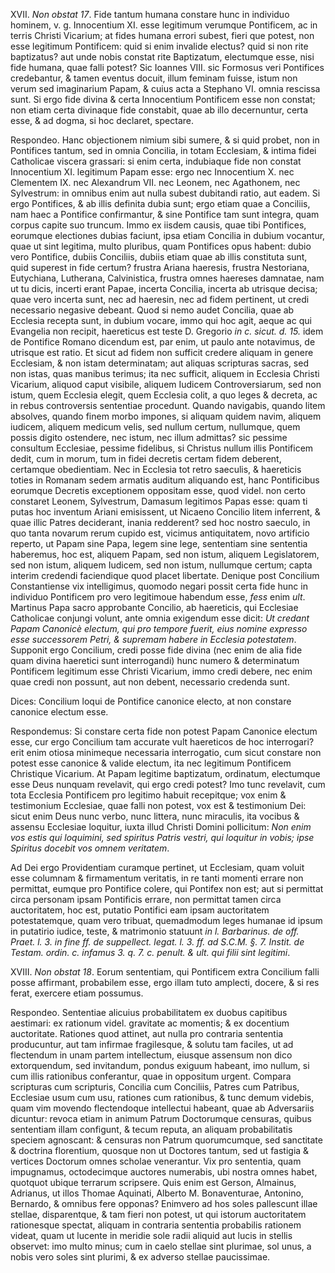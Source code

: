 XVII. *Non obstat 17*. Fide tantum humana constare hunc in individuo hominem, v. g. Innocentium XI. esse legitimum verumque Pontificem, ac in terris Christi Vicarium; at fides humana errori subest, fieri que potest, non esse legitimum Pontificem: quid si enim invalide electus? quid si non rite baptizatus? aut unde nobis constat rite Baptizatum, electumque esse, nisi fide humana, quae falli potest? Sic Ioannes VIII. sic Formosus veri Pontifices credebantur, & tamen eventus docuit, illum feminam fuisse, istum non verum sed imaginarium Papam, & cuius acta a Stephano VI. omnia rescissa sunt. Si ergo fide divina & certa Innocentium Pontificem esse non constat; non etiam certa divinaque fide constabit, quae ab illo decernuntur, certa esse, & ad dogma, si hoc declaret, spectare.

Respondeo. Hanc objectionem nimium sibi sumere, & si quid probet, non in Pontifices tantum, sed in omnia Concilia, in totam Ecclesiam, & intima fidei Catholicae viscera grassari: si enim certa, indubiaque fide non constat Innocentium XI. legitimum Papam esse: ergo nec Innocentium X. nec Clementem IX. nec Alexandrum VII. nec Leonem, nec Agathonem, nec Sylvestrum: in omnibus enim aut nulla subest dubitandi ratio, aut eadem. Si ergo Pontifices, & ab illis definita dubia sunt; ergo etiam quae a Conciliis, nam haec a Pontifice confirmantur, & sine Pontifice tam sunt integra, quam corpus capite suo truncum. Immo ex iisdem causis, quae tibi Pontifices, eorumque electiones dubias faciunt, ipsa etiam Concilia in dubium vocantur, quae ut sint legitima, multo pluribus, quam Pontifices opus habent: dubio vero Pontifice, dubiis Conciliis, dubiis etiam quae ab illis constituta sunt, quid superest in fide certum? frustra Ariana haeresis, frustra Nestoriana, Eutychiana, Lutherana, Calvinistica, frustra omnes haereses damnatae, nam ut tu dicis, incerti erant Papae, incerta Concilia, incerta ab utrisque decisa; quae vero incerta sunt, nec ad haeresin, nec ad fidem pertinent, ut credi necessario negasive debeant. Quod si nemo audet Concilia, quae ab Ecclesia recepta sunt, in dubium vocare, immo qui hoc agit, aeque ac qui Evangelia non recipit, haereticus est teste D. Gregorio *in c. sicut. d. 15.* idem de Pontifice Romano dicendum est, par enim, ut paulo ante notavimus, de utrisque est ratio. Et sicut ad fidem non sufficit credere aliquam in genere Ecclesiam, & non istam determinatam; aut aliquas scripturas sacras, sed non istas, quas manibus terimus; ita nec sufficit, aliquem in Ecclesia Christi Vicarium, aliquod caput visibile, aliquem Iudicem Controversiarum, sed non istum, quem Ecclesia elegit, quem Ecclesia colit, a quo leges & decreta, ac in rebus controversis sententiae procedunt. Quando navigabis, quando litem absolves, quando finem morbo impones, si aliquam quidem navim, aliquem iudicem, aliquem medicum velis, sed nullum certum, nullumque, quem possis digito ostendere, nec istum, nec illum admittas? sic pessime consultum Ecclesiae, pessime fidelibus, si Christus nullum illis Pontificem dedit, cum in morum, tum in fidei decretis certam fidem deberent, certamque obedientiam. Nec in Ecclesia tot retro saeculis, & haereticis toties in Romanam sedem armatis auditum aliquando est, hanc Pontificibus eorumque Decretis exceptionem oppositam esse, quod videl. non certo constaret Leonem, Sylvestrum, Damasum legitimos Papas esse: quam ti putas hoc inventum Ariani emisissent, ut Nicaeno Concilio litem inferrent, & quae illic Patres deciderant, inania redderent? sed hoc nostro saeculo, in quo tanta novarum rerum cupido est, vicimus antiquitatem, novo artificio reperto, ut Papam sine Papa, legem sine lege, sententiam sine sententia haberemus, hoc est, aliquem Papam, sed non istum, aliquem Legislatorem, sed non istum, aliquem Iudicem, sed non istum, nullumque certum; capta interim credendi faciendique quod placet libertate. Denique post Concilium Constantiense vix intelligimus, quomodo negari possit certa fide hunc in individuo Pontificem pro vero legitimoue habendum esse, *fess* enim *ult*. Martinus Papa sacro approbante Concilio, ab haereticis, qui Ecclesiae Catholicae conjungi volunt, ante omnia exigendum esse dicit: *Ut credant Papam Canonicè electum, qui pro tempore fuerit, eius nomine expresso esse successorem Petri, & supremam habere in Ecclesia potestatem*. Supponit ergo Concilium, credi posse fide divina (nec enim de alia fide quam divina haeretici sunt interrogandi) hunc numero & determinatum Pontificem legitimum esse Christi Vicarium, immo credi debere, nec enim quae credi non possunt, aut non debent, necessario credenda sunt.

Dices: Concilium loqui de Pontifice canonice electo, at non constare canonice electum esse.

Respondemus: Si constare certa fide non potest Papam Canonice electum esse, cur ergo Concilium tam accurate vult haereticos de hoc interrogari? erit enim otiosa minimeque necessaria interrogatio, cum sicut constare non potest esse canonice & valide electum, ita nec legitimum Pontificem Christique Vicarium. At Papam legitime baptizatum, ordinatum, electumque esse Deus nunquam revelavit, qui ergo credi potest? Imo tunc revelavit, cum tota Ecclesia Pontificem pro legitimo habuit recepitque; vox enim & testimonium Ecclesiae, quae falli non potest, vox est & testimonium Dei: sicut enim Deus nunc verbo, nunc littera, nunc miraculis, ita vocibus & assensu Ecclesiae loquitur, iuxta illud Christi Domini pollicitum: *Non enim vos estis qui loquimini, sed spiritus Patris vestri, qui loquitur in vobis; ipse Spiritus docebit vos omnem veritatem*.

Ad Dei ergo Providentiam curamque pertinet, ut Ecclesiam, quam voluit esse columnam & firmamentum veritatis, in re tanti momenti errare non permittat, eumque pro Pontifice colere, qui Pontifex non est; aut si permittat circa personam ipsam Pontificis errare, non permittat tamen circa auctoritatem, hoc est, putatio Pontifici eam ipsam auctoritatem potestatemque, quam vero tribuat, quemadmodum leges humanae id ipsum in putatirio iudice, teste, & matrimonio statuunt *in l. Barbarinus. de off. Praet. l. 3. in fine ff. de suppellect. legat. l. 3. ff. ad S.C.M. §. 7. Instit. de Testam. ordin. c. infamus 3. q. 7. c. penult. & ult. qui filii sint legitimi*.

XVIII. *Non obstat 18*. Eorum sententiam, qui Pontificem extra Concilium falli posse affirmant, probabilem esse, ergo illam tuto amplecti, docere, & si res ferat, exercere etiam possumus.

Respondeo. Sententiae alicuius probabilitatem ex duobus capitibus aestimari: ex rationum videl. gravitate ac momentis; & ex docentium auctoritate. Rationes quod attinet, aut nulla pro contraria sententia producuntur, aut tam infirmae fragilesque, & solutu tam faciles, ut ad flectendum in unam partem intellectum, eiusque assensum non dico extorquendum, sed invitandum, pondus exiguum habeant, imo nullum, si cum illis rationibus conferantur, quae in oppositum urgent. Compara scripturas cum scripturis, Concilia cum Conciliis, Patres cum Patribus, Ecclesiae usum cum usu, rationes cum rationibus, & tunc demum videbis, quam vim movendo flectendoque intellectui habeant, quae ab Adversariis dicuntur: revoca etiam in animum Patrum Doctorumque censuras, quibus sententiam illam configunt, & tecum reputa, an aliquam probabilitatis speciem agnoscant: & censuras non Patrum quorumcumque, sed sanctitate & doctrina florentium, quosque non ut Doctores tantum, sed ut fastigia & vertices Doctorum omnes scholae venerantur. Vix pro sententia, quam impugnamus, octodecimque auctores numerabis, ubi nostra omnes habet, quotquot ubique terrarum scripsere. Quis enim est Gerson, Almainus, Adrianus, ut illos Thomae Aquinati, Alberto M. Bonaventurae, Antonino, Bernardo, & omnibus fere opponas? Enimvero ad hos soles pallescunt illae stellae, disparentque, & tam fieri non potest, ut qui istorum auctoritatem rationesque spectat, aliquam in contraria sententia probabilis rationem videat, quam ut lucente in meridie sole radii aliquid aut lucis in stellis observet: imo multo minus; cum in caelo stellae sint plurimae, sol unus, a nobis vero soles sint plurimi, & ex adverso stellae paucissimae.